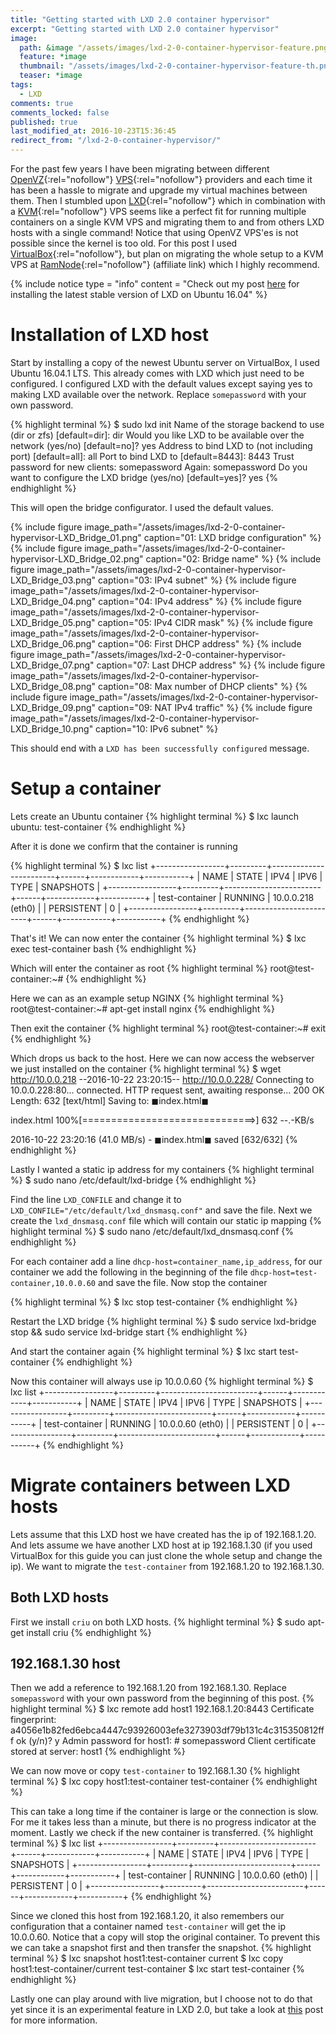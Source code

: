 ```yaml
---
title: "Getting started with LXD 2.0 container hypervisor"
excerpt: "Getting started with LXD 2.0 container hypervisor"
image:
  path: &image "/assets/images/lxd-2-0-container-hypervisor-feature.png"
  feature: *image
  thumbnail: "/assets/images/lxd-2-0-container-hypervisor-feature-th.png"
  teaser: *image
tags:
  - LXD
comments: true
comments_locked: false
published: true
last_modified_at: 2016-10-23T15:36:45
redirect_from: "/lxd-2-0-container-hypervisor/"
---
```

For the past few years I have been migrating between different [OpenVZ](https://en.wikipedia.org/wiki/OpenVZ){:rel="nofollow"} [VPS](https://en.wikipedia.org/wiki/Virtual_private_server){:rel="nofollow"} providers and each time it has been a hassle to migrate and upgrade my virtual machines between them. Then I stumbled upon [LXD](https://www.ubuntu.com/cloud/lxd){:rel="nofollow"} which in combination with a [KVM](https://en.wikipedia.org/wiki/Kernel-based_Virtual_Machine){:rel="nofollow"} VPS seems like a perfect fit for running multiple containers on a single KVM VPS and migrating them to and from others LXD hosts with a single command! Notice that using OpenVZ VPS'es is not possible since the kernel is too old. For this post I used [VirtualBox](https://www.virtualbox.org){:rel="nofollow"}, but plan on migrating the whole setup to a KVM VPS at [RamNode](https://clientarea.ramnode.com/aff.php?aff=3059){:rel="nofollow"} (affiliate link) which I highly recommend.

{% include notice
  type = "info"
  content = "Check out my post [here](/code/latest-stable-lxd-ubuntu-16-04-lts/) for installing the latest stable version of LXD on Ubuntu 16.04"
%}

# Installation of LXD host
Start by installing a copy of the newest Ubuntu server on VirtualBox, I used Ubuntu 16.04.1 LTS. This already comes with LXD which just need to be configured. I configured LXD with the default values except saying yes to making LXD available over the network. Replace `somepassword` with your own password.

{% highlight terminal %}
$ sudo lxd init
Name of the storage backend to use (dir or zfs) [default=dir]: dir
Would you like LXD to be available over the network (yes/no) [default=no]? yes
Address to bind LXD to (not including port) [default=all]: all
Port to bind LXD to [default=8443]: 8443
Trust password for new clients: somepassword
Again: somepassword
Do you want to configure the LXD bridge (yes/no) [default=yes]? yes
{% endhighlight %}

This will open the bridge configurator. I used the default values.

{% include figure
  image_path="/assets/images/lxd-2-0-container-hypervisor-LXD_Bridge_01.png"
  caption="01: LXD bridge configuration"
%}
{% include figure
  image_path="/assets/images/lxd-2-0-container-hypervisor-LXD_Bridge_02.png"
  caption="02: Bridge name"
%}
{% include figure
  image_path="/assets/images/lxd-2-0-container-hypervisor-LXD_Bridge_03.png"
  caption="03: IPv4 subnet"
%}
{% include figure
  image_path="/assets/images/lxd-2-0-container-hypervisor-LXD_Bridge_04.png"
  caption="04: IPv4 address"
%}
{% include figure
  image_path="/assets/images/lxd-2-0-container-hypervisor-LXD_Bridge_05.png"
  caption="05: IPv4 CIDR mask"
%}
{% include figure
  image_path="/assets/images/lxd-2-0-container-hypervisor-LXD_Bridge_06.png"
  caption="06: First DHCP address"
%}
{% include figure
  image_path="/assets/images/lxd-2-0-container-hypervisor-LXD_Bridge_07.png"
  caption="07: Last DHCP address"
%}
{% include figure
  image_path="/assets/images/lxd-2-0-container-hypervisor-LXD_Bridge_08.png"
  caption="08: Max number of DHCP clients"
%}
{% include figure
  image_path="/assets/images/lxd-2-0-container-hypervisor-LXD_Bridge_09.png"
  caption="09: NAT IPv4 traffic"
%}
{% include figure
  image_path="/assets/images/lxd-2-0-container-hypervisor-LXD_Bridge_10.png"
  caption="10: IPv6 subnet"
%}

This should end with a `LXD has been successfully configured` message.

# Setup a container
Lets create an Ubuntu container
{% highlight terminal %}
$ lxc launch ubuntu: test-container
{% endhighlight %}

After it is done we confirm that the container is running

{% highlight terminal %}
$ lxc list
    +-----------------+---------+------------------------+------+------------+-----------+
    |      NAME       |  STATE  |          IPV4          | IPV6 |    TYPE    | SNAPSHOTS |
    +-----------------+---------+------------------------+------+------------+-----------+
    | test-container  | RUNNING |  10.0.0.218 (eth0)     |      | PERSISTENT | 0         |
    +-----------------+---------+------------------------+------+------------+-----------+
{% endhighlight %}

That's it! We can now enter the container
{% highlight terminal %}
$ lxc exec test-container bash
{% endhighlight %}

Which will enter the container as root
{% highlight terminal %}
root@test-container:~#
{% endhighlight %}

Here we can as an example setup NGINX
{% highlight terminal %}
root@test-container:~# apt-get install nginx
{% endhighlight %}

Then exit the container
{% highlight terminal %}
root@test-container:~# exit
{% endhighlight %}

Which drops us back to the host. Here we can now access the webserver we just installed on the container
{% highlight terminal %}
$ wget http://10.0.0.218
--2016-10-22 23:20:15--  http://10.0.0.228/
Connecting to 10.0.0.228:80... connected.
HTTP request sent, awaiting response... 200 OK
Length: 632 [text/html]
Saving to: ◼index.html◼

index.html           100%[==============================>]      632   --.-KB/s

2016-10-22 23:20:16 (41.0 MB/s) - ◼index.html◼ saved [632/632]
{% endhighlight %}

Lastly I wanted a static ip address for my containers
{% highlight terminal %}
$ sudo nano /etc/default/lxd-bridge
{% endhighlight %}

Find the line `LXD_CONFILE` and change it to `LXD_CONFILE="/etc/default/lxd_dnsmasq.conf"` and save the file. Next we create the `lxd_dnsmasq.conf` file which will contain our static ip mapping
{% highlight terminal %}
$ sudo nano /etc/default/lxd_dnsmasq.conf
{% endhighlight %}

For each container add a line `dhcp-host=container_name,ip_address`, for our container we add the following in the beginning of the file `dhcp-host=test-container,10.0.0.60` and save the file.
Now stop the container

{% highlight terminal %}
$ lxc stop test-container
{% endhighlight %}

Restart the LXD bridge
{% highlight terminal %}
$ sudo service lxd-bridge stop && sudo service lxd-bridge start
{% endhighlight %}

And start the container again
{% highlight terminal %}
$ lxc start test-container
{% endhighlight %}

Now this container will always use ip 10.0.0.60
{% highlight terminal %}
$ lxc list
    +-----------------+---------+------------------------+------+------------+-----------+
    |      NAME       |  STATE  |          IPV4          | IPV6 |    TYPE    | SNAPSHOTS |
    +-----------------+---------+------------------------+------+------------+-----------+
    | test-container  | RUNNING |  10.0.0.60  (eth0)     |      | PERSISTENT | 0         |
    +-----------------+---------+------------------------+------+------------+-----------+
{% endhighlight %}

# Migrate containers between LXD hosts
Lets assume that this LXD host we have created has the ip of 192.168.1.20. And lets assume we have another LXD host at ip 192.168.1.30 (if you used VirtualBox for this guide you can just clone the whole setup and change the ip). We want to migrate the `test-container` from 192.168.1.20 to 192.168.1.30.

## Both LXD hosts
First we install `criu` on both LXD hosts.
{% highlight terminal %}
$ sudo apt-get install criu
{% endhighlight %}

## 192.168.1.30 host
Then we add a reference to 192.168.1.20 from 192.168.1.30. Replace `somepassword` with your own password from the beginning of this post.
{% highlight terminal %}
$ lxc remote add host1 192.168.1.20:8443
Certificate fingerprint:
a4056e1b82fed6ebca4447c93926003efe3273903df79b131c4c315350812fff
ok (y/n)? y
Admin password for host1: # somepassword
Client certificate stored at server:  host1
{% endhighlight %}

We can now move or copy `test-container` to 192.168.1.30
{% highlight terminal %}
$ lxc copy host1:test-container test-container
{% endhighlight %}

This can take a long time if the container is large or the connection is slow. For me it takes less than a minute, but there is no progress indicator at the moment.
Lastly we check if the new container is transferred.
{% highlight terminal %}
$ lxc list
    +-----------------+---------+------------------------+------+------------+-----------+
    |      NAME       |  STATE  |          IPV4          | IPV6 |    TYPE    | SNAPSHOTS |
    +-----------------+---------+------------------------+------+------------+-----------+
    | test-container  | RUNNING |  10.0.0.60   (eth0)    |      | PERSISTENT | 0         |
    +-----------------+---------+------------------------+------+------------+-----------+
{% endhighlight %}

Since we cloned this host from 192.168.1.20, it also remembers our configuration that a container named `test-container` will get the ip 10.0.0.60. Notice that a copy will stop the original container. To prevent this we can take a snapshot first and then transfer the snapshot.
{% highlight terminal %}
$ lxc snapshot host1:test-container current
$ lxc copy host1:test-container/current test-container
$ lxc start test-container
{% endhighlight %}

Lastly one can play around with live migration, but I choose not to do that yet since it is an experimental feature in LXD 2.0, but take a look at [this](https://www.stgraber.org/2016/04/25/lxd-2-0-live-migration-912/) post for more information.
